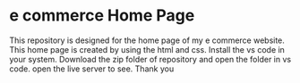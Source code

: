 # e commerce Home Page
This repository is designed for the home page of my e commerce website. 
This home page is created by using the html and css.
Install the vs code in your system.
Download the zip folder of repository and open the folder in vs code.
open the live server to see.
Thank you


